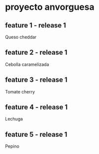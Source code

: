 # proyecto anvorguesa

## feature 1 - release 1
Queso cheddar

## feature 2 - release 1
Cebolla caramelizada

## feature 3 - release 1
Tomate cherry

## feature 4 - release 1
Lechuga

## feature 5 - release 1
Pepino
